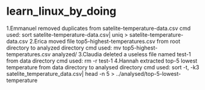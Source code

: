 # learn_linux_by_doing
1.Emmanuel removed duplicates from satelite-temperature-data.csv
cmd used: sort satelite-temperature-data.csv| uniq > satelite-temperature-data.csv
2.Erica moved file top5-highest-temperatures.csv from root directory to analyzed directory
cmd used: mv top5-highest-temperatures.csv analyzed/
3.Claudia deleted a useless file named test-1 from data directory
cmd used: rm -r test-1
4.Hannah extracted top-5 lowest temperature from data directory to analysed directory
cmd used: sort -t, -k3 satelite_temperature_data.csv| head -n 5 > ../analysed/top-5-lowest-temperature
